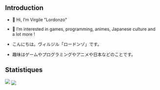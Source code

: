 ## Introduction
- 👋 Hi, I’m Virgile "Lordonzo"
- 👀 I’m interested in games, programming, animes, Japanese culture and a lot more !

- こんにちは。ヴィルジル「ロードンゾ」です。
- 趣味はゲームやプログラミングやアニメや日本などのことです。

## Statistiques
<img align="bottom" src="https://github-readme-stats.vercel.app/api/top-langs/?username=Lordonzo&layout=compact&theme=vue-dark">

<a href="https://github.com/Lordonzo/2048Game">
  <img align="center" src="width=64" />
</a>
<!---
Lordonzo/Lordonzo is a ✨ special ✨ repository because its `README.md` (this file) appears on your GitHub profile.
You can click the Preview link to take a look at your changes.
--->
